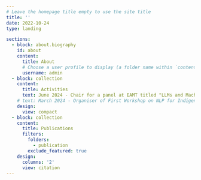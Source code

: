 ```yaml
---
# Leave the homepage title empty to use the site title
title: ''
date: 2022-10-24
type: landing

sections:
  - block: about.biography
    id: about
    content:
      title: About
      # Choose a user profile to display (a folder name within `content/authors/`)
      username: admin
  - block: collection
    content:
      title: Activities
      text: June 2024 - Chair for a panel at EAMT titled "LLMs and Machine Translation for Low-Resource Languages Bridging Gaps or Widening Divides?"
    # text: March 2024 - Organiser of First Workshop on NLP for Indigenous Languages of Lusophone Countries, co-located with PROPOR 2024
    design:
      view: compact
  - block: collection
    content:
      title: Publications
      filters:
        folders:
          - publication
        exclude_featured: true
    design:
      columns: '2'
      view: citation
---
```

